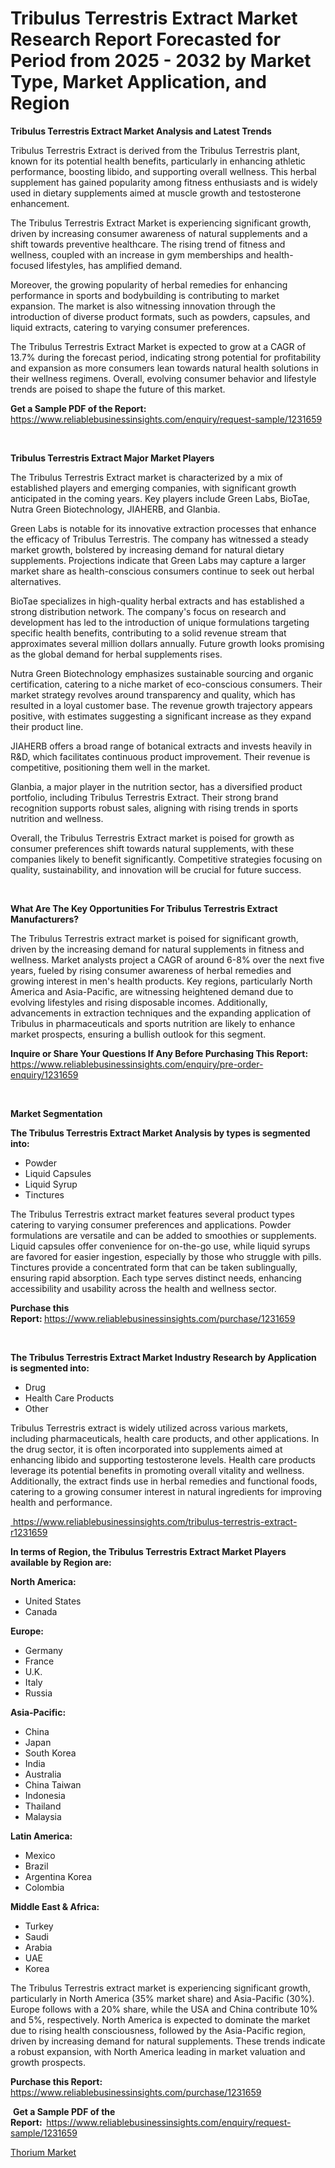 <p><h1>Tribulus Terrestris Extract Market Research Report Forecasted for Period from 2025 -  2032 by Market Type, Market Application, and Region</h1></p><p><strong>Tribulus Terrestris Extract Market Analysis and Latest Trends</strong></p>
<p><p>Tribulus Terrestris Extract is derived from the Tribulus Terrestris plant, known for its potential health benefits, particularly in enhancing athletic performance, boosting libido, and supporting overall wellness. This herbal supplement has gained popularity among fitness enthusiasts and is widely used in dietary supplements aimed at muscle growth and testosterone enhancement. </p><p>The Tribulus Terrestris Extract Market is experiencing significant growth, driven by increasing consumer awareness of natural supplements and a shift towards preventive healthcare. The rising trend of fitness and wellness, coupled with an increase in gym memberships and health-focused lifestyles, has amplified demand. </p><p>Moreover, the growing popularity of herbal remedies for enhancing performance in sports and bodybuilding is contributing to market expansion. The market is also witnessing innovation through the introduction of diverse product formats, such as powders, capsules, and liquid extracts, catering to varying consumer preferences.</p><p>The Tribulus Terrestris Extract Market is expected to grow at a CAGR of 13.7% during the forecast period, indicating strong potential for profitability and expansion as more consumers lean towards natural health solutions in their wellness regimens. Overall, evolving consumer behavior and lifestyle trends are poised to shape the future of this market.</p></p>
<p><strong>Get a Sample PDF of the Report:&nbsp;</strong> <a href="https://www.reliablebusinessinsights.com/enquiry/request-sample/1231659?utm_campaign=2335&utm_medium=2&utm_source=Github&utm_content=ia&utm_term=02042025&utm_id=tribulus-terrestris-extract">https://www.reliablebusinessinsights.com/enquiry/request-sample/1231659</a></p>
<p>&nbsp;</p>
<p><strong>Tribulus Terrestris Extract Major Market Players</strong></p>
<p><p>The Tribulus Terrestris Extract market is characterized by a mix of established players and emerging companies, with significant growth anticipated in the coming years. Key players include Green Labs, BioTae, Nutra Green Biotechnology, JIAHERB, and Glanbia. </p><p>Green Labs is notable for its innovative extraction processes that enhance the efficacy of Tribulus Terrestris. The company has witnessed a steady market growth, bolstered by increasing demand for natural dietary supplements. Projections indicate that Green Labs may capture a larger market share as health-conscious consumers continue to seek out herbal alternatives.</p><p>BioTae specializes in high-quality herbal extracts and has established a strong distribution network. The company's focus on research and development has led to the introduction of unique formulations targeting specific health benefits, contributing to a solid revenue stream that approximates several million dollars annually. Future growth looks promising as the global demand for herbal supplements rises.</p><p>Nutra Green Biotechnology emphasizes sustainable sourcing and organic certification, catering to a niche market of eco-conscious consumers. Their market strategy revolves around transparency and quality, which has resulted in a loyal customer base. The revenue growth trajectory appears positive, with estimates suggesting a significant increase as they expand their product line.</p><p>JIAHERB offers a broad range of botanical extracts and invests heavily in R&D, which facilitates continuous product improvement. Their revenue is competitive, positioning them well in the market. </p><p>Glanbia, a major player in the nutrition sector, has a diversified product portfolio, including Tribulus Terrestris Extract. Their strong brand recognition supports robust sales, aligning with rising trends in sports nutrition and wellness.</p><p>Overall, the Tribulus Terrestris Extract market is poised for growth as consumer preferences shift towards natural supplements, with these companies likely to benefit significantly. Competitive strategies focusing on quality, sustainability, and innovation will be crucial for future success.</p></p>
<p>&nbsp;</p>
<p><strong>What Are The Key Opportunities For Tribulus Terrestris Extract Manufacturers?</strong></p>
<p><p>The Tribulus Terrestris extract market is poised for significant growth, driven by the increasing demand for natural supplements in fitness and wellness. Market analysts project a CAGR of around 6-8% over the next five years, fueled by rising consumer awareness of herbal remedies and growing interest in men's health products. Key regions, particularly North America and Asia-Pacific, are witnessing heightened demand due to evolving lifestyles and rising disposable incomes. Additionally, advancements in extraction techniques and the expanding application of Tribulus in pharmaceuticals and sports nutrition are likely to enhance market prospects, ensuring a bullish outlook for this segment.</p></p>
<p><strong>Inquire or Share Your Questions If Any Before Purchasing This Report:</strong> <a href="https://www.reliablebusinessinsights.com/enquiry/pre-order-enquiry/1231659?utm_campaign=2335&utm_medium=2&utm_source=Github&utm_content=ia&utm_term=02042025&utm_id=tribulus-terrestris-extract">https://www.reliablebusinessinsights.com/enquiry/pre-order-enquiry/1231659</a></p>
<p>&nbsp;</p>
<p><strong>Market Segmentation</strong></p>
<p><strong>The Tribulus Terrestris Extract Market Analysis by types is segmented into:</strong></p>
<p><ul><li>Powder</li><li>Liquid Capsules</li><li>Liquid Syrup</li><li>Tinctures</li></ul></p>
<p><p>The Tribulus Terrestris extract market features several product types catering to varying consumer preferences and applications. Powder formulations are versatile and can be added to smoothies or supplements. Liquid capsules offer convenience for on-the-go use, while liquid syrups are favored for easier ingestion, especially by those who struggle with pills. Tinctures provide a concentrated form that can be taken sublingually, ensuring rapid absorption. Each type serves distinct needs, enhancing accessibility and usability across the health and wellness sector.</p></p>
<p><strong>Purchase this Report:&nbsp;</strong><a href="https://www.reliablebusinessinsights.com/purchase/1231659?utm_campaign=2335&utm_medium=2&utm_source=Github&utm_content=ia&utm_term=02042025&utm_id=tribulus-terrestris-extract">https://www.reliablebusinessinsights.com/purchase/1231659</a></p>
<p>&nbsp;</p>
<p><strong>The Tribulus Terrestris Extract Market Industry Research by Application is segmented into:</strong></p>
<p><ul><li>Drug</li><li>Health Care Products</li><li>Other</li></ul></p>
<p><p>Tribulus Terrestris extract is widely utilized across various markets, including pharmaceuticals, health care products, and other applications. In the drug sector, it is often incorporated into supplements aimed at enhancing libido and supporting testosterone levels. Health care products leverage its potential benefits in promoting overall vitality and wellness. Additionally, the extract finds use in herbal remedies and functional foods, catering to a growing consumer interest in natural ingredients for improving health and performance.</p></p>
<p><a href="https://www.reliablebusinessinsights.com/tribulus-terrestris-extract-r1231659?utm_campaign=2335&utm_medium=2&utm_source=Github&utm_content=ia&utm_term=02042025&utm_id=tribulus-terrestris-extract">&nbsp;https://www.reliablebusinessinsights.com/tribulus-terrestris-extract-r1231659</a></p>
<p><strong>In terms of Region, the Tribulus Terrestris Extract Market Players available by Region are:</strong></p>
<p>
    <p> <strong> North America: </strong>
        <ul>
            <li>United States</li>
            <li>Canada</li>
        </ul>
        </p> 
    <p> <strong> Europe: </strong>
        <ul>
            <li>Germany</li>
            <li>France</li>
            <li>U.K.</li>
            <li>Italy</li>
            <li>Russia</li>
        </ul>
        </p> 
    <p> <strong> Asia-Pacific: </strong>
        <ul>
            <li>China</li>
            <li>Japan</li>
            <li>South Korea</li>
            <li>India</li>
            <li>Australia</li>
            <li>China Taiwan</li>
            <li>Indonesia</li>
            <li>Thailand</li>
            <li>Malaysia</li>
        </ul>
        </p> 
    <p> <strong> Latin America: </strong>
        <ul>
            <li>Mexico</li>
            <li>Brazil</li>
            <li>Argentina Korea</li>
            <li>Colombia</li>
        </ul>
        </p> 
    <p> <strong> Middle East & Africa: </strong>
        <ul>
            <li>Turkey</li>
            <li>Saudi</li>
            <li>Arabia</li>
            <li>UAE</li>
            <li>Korea</li>
        </ul>
    </p>
    </p>
<p><p>The Tribulus Terrestris extract market is experiencing significant growth, particularly in North America (35% market share) and Asia-Pacific (30%). Europe follows with a 20% share, while the USA and China contribute 10% and 5%, respectively. North America is expected to dominate the market due to rising health consciousness, followed by the Asia-Pacific region, driven by increasing demand for natural supplements. These trends indicate a robust expansion, with North America leading in market valuation and growth prospects.</p></p>
<p><strong>Purchase this Report: </strong><a href="https://www.reliablebusinessinsights.com/purchase/1231659?utm_campaign=2335&utm_medium=2&utm_source=Github&utm_content=ia&utm_term=02042025&utm_id=tribulus-terrestris-extract">https://www.reliablebusinessinsights.com/purchase/1231659</a></p>
<p>&nbsp;<strong>Get a Sample PDF of the Report:&nbsp;&nbsp;</strong><a href="https://www.reliablebusinessinsights.com/enquiry/request-sample/1231659?utm_campaign=2335&utm_medium=2&utm_source=Github&utm_content=ia&utm_term=02042025&utm_id=tribulus-terrestris-extract">https://www.reliablebusinessinsights.com/enquiry/request-sample/1231659</a></p>
<p><strong></strong></p>
<p><p><a href="https://github.com/norbeludie83/Market-Research-Report-List-1/blob/main/thorium-market.md?utm_campaign=2335&utm_medium=2&utm_source=Github&utm_content=ia&utm_term=02042025&utm_id=tribulus-terrestris-extract">Thorium Market</a></p></p>